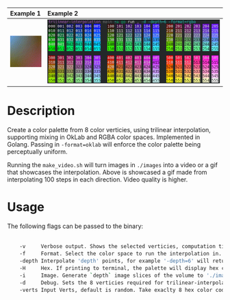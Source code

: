
| Example 1 | Example 2 |
|:- |:- |
|![example](https://github.com/eitanoid/Trilinear-Interpolation/blob/main/showcase/output.gif) | ![Example2](https://github.com/eitanoid/Trilinear-Interpolation/blob/main/showcase/ansi%20example.png)|

# Description

Create a color palette from 8 color verticies, using trilinear interpolation, supporting mixing in OkLab and RGBA color spaces. Implemented in Golang.
Passing in `-format=oklab` will enforce the color palette being perceptually uniform.

Running the `make_video.sh` will turn images in `./images` into a video or a gif that showcases the interpolation. Above is showcased a gif made from interpolating 100 steps in each direction. Video quality is higher.

# Usage

The following flags can be passed to the binary:

```bash

    -v     Verbose output. Shows the selected verticies, computation time.
    -f     Format. Select the color space to run the interpolation in. Current options are 'oklab' or 'rgba'. Default is rgba
    -depth Interpolate 'depth' points, for example '-depth=6' will return a 6x6x6 volume of points. Default is 6.
    -H     Hex. If printing to terminal, the palette will display hex color codes instead of the indicies.
    -i     Image. Generate `depth` image slices of the volume to './images'. If not set will print ansi formatted pallette to the terminal.
    -d     Debug. Sets the 8 verticies required for trilinear-interpolation to predefined values.
    -verts Input Verts, default is random. Take exaclty 8 hex color codes from the user seperated by commas parsed as: front face:[0,1] back face: [4,5]. Eg: verts="#ff0000,#00ff00..."
                                                                                                                                  [2,3]            [6,7]
```

